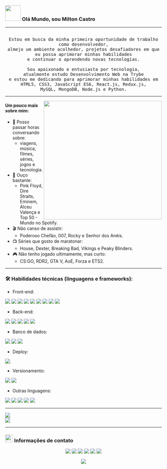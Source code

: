 ### <img src="https://bit.ly/hello-gif" width="50px"/> Olá Mundo, sou Milton Castro

---
<p align="center" >
  <samp>
  	<br>Estou em busca da minha primeira oportunidade de trabalho como desenvolvedor,
  	<br>almejo um ambiente acolhedor, projetos desafiadores em que eu possa aprimorar minhas habilidades
  	<br>e continuar o aprendendo novas tecnologias.
    <br>
  	<br>Sou apaixonado e entusiasta por tecnologia,
  	<br>atualmente estudo Desenvolvimento Web na Trybe
    <br>e estou me dedicando para aprimorar minhas habilidades em
  	<br>HTML5, CSS3, JavaScript ES6, React.js, Redux.js,
  	<br>MySQL, MongoDB, Node.js e Python.
  </samp>
</p>

---
<img align="right" src="https://i.pinimg.com/originals/e4/26/70/e426702edf874b181aced1e2fa5c6cde.gif" width="380px"/>

#### **Um pouco mais sobre mim:**

- 💬 Posso passar horas conversando sobre:
    - viagens, música, filmes, séries, jogos e tecnologia.
- 🎵 Ouço bastante:
    - Pink Floyd, Dire Straits, Eminem, Alceu Valença e Top 50 - Mundo no Spotify.
- 🎬 Não canso de assistir:
    - Poderoso Chefão, 007, Rocky e Senhor dos Anéis.
- 📺 Séries que gosto de maratonar:
    - House, Dexter, Breaking Bad, Vikings e Peaky Blinders.
- 🎮 Não tenho jogado ultimamente, mas curto:
    - CS:GO, RDR2, GTA V, AoE, Forza e ETS2.

---
### 🛠️ Habilidades técnicas (linguagens e frameworks):
- Front-end:
<p align="left">
  <img src="https://img.shields.io/badge/-HTML5-1A1B27?style=flat&logo=HTML5"/>
  <img src="https://img.shields.io/badge/-CSS3-1A1B27?style=flat&logo=CSS3&logoColor=1572B6"/>
  <img src="https://img.shields.io/badge/-JavaScript-1A1B27?style=flat&logo=javascript"/>
  <img src="https://img.shields.io/badge/-React-1A1B27?style=flat&logo=react"/>
  <img src="https://img.shields.io/badge/-Redux-1A1B27?style=flat&logo=Redux"/>
  <img src="https://img.shields.io/badge/-Context%20API-1A1B27?style=flat&logo=react" />
  <img src="https://img.shields.io/badge/React%20Router-1A1B27?style=flat&logo=react-router" />
  <img src="https://img.shields.io/badge/-Bootstrap-1A1B27?style=flat&logo=bootstrap" />
  <img src="https://img.shields.io/badge/-styled--components-1A1B27?style=flat&logo=styled-components" />
  
</p>

- Back-end:
<p align="left">
  <img src="https://img.shields.io/badge/-NodeJS-1A1B27?style=flat&logo=Node.js"/>
  <img src="https://img.shields.io/badge/-ExpressJS-1A1B27?style=flat&logo=express"/>
  <img src="https://img.shields.io/badge/-JWT-1A1B27?style=flat"/>
  <img src="https://img.shields.io/badge/-Sequelize-1A1B27?style=flat&logo=sequelize"/>
  <img src="https://img.shields.io/badge/-SocketIO-1A1B27?style=flat&logo=socket.io"/>
</p>

- Banco de dados:
<p align="left">
  <img src="https://img.shields.io/badge/-MySQL-1A1B27?style=flat&logo=mysql"/>
  <img src="https://img.shields.io/badge/-MongoDB-1A1B27?style=flat&logo=mongodb"/>
  <img src="https://img.shields.io/badge/-SQL Server-1A1B27?style=flat&logo=microsoft-sql-server"/>
</p>

- Deploy:
<p align="left">
  <img src="https://img.shields.io/badge/-Heroku-1A1B27?style=flat&logo=heroku"/>
</p>

- Versionamento:
<p align="left">
  <img src="https://img.shields.io/badge/-Git-1A1B27?style=flat&logo=git"/>
  <img src="https://img.shields.io/badge/-Github-1A1B27?style=flat&logo=github"/>
</p>

- Outras linguagens:
<p align="left">
  <img src="https://img.shields.io/badge/-C-1A1B27?style=flat&logo=c"/>
  <img src="https://img.shields.io/badge/-C%2B%2B-1A1B27?style=flat&logo=c%2B%2B"/>
  <img src="https://img.shields.io/badge/-C%23-1A1B27?style=flat&logo=c-sharp"/>
  <img src="https://img.shields.io/badge/-Java-1A1B27?style=flat&logo=java"/>
  <img src="https://img.shields.io/badge/-VBA-1A1B27?style=flat&"/>
</p>

---
<a href="https://github.com/castromilton07/trybe-blitz-challenge">
  <img align="center" src="https://github-readme-stats.vercel.app/api/pin/?username=castromilton07&repo=trybe-blitz-challenge&show_owner=1&theme=tokyonight"/>
</a>
<br>
<a href="https://github.com/castromilton07">
  <img align="center" src="https://github-readme-stats.vercel.app/api?username=castromilton07&show_icons=true&theme=tokyonight"/>
</a>

---
###  <img src="https://bit.ly/handshake-gif" height="25px"/> Informações de contato
<p align="center">
  <a href="https://bit.ly/miltoncastro-cv-4"><img src="https://img.shields.io/badge/-Currículo-3423A6?style=flat&logo=Google-Chrome&logoColor=white"/></a>
  <a href="https://www.linkedin.com/in/milton-castro/"><img src="https://img.shields.io/badge/-milton--castro-0077B5?style=flat&logo=Linkedin&logoColor=white"/></a>
  <a href="mailto:castro.milton07@gmail.com"><img src="https://img.shields.io/badge/-castro.milton07@gmail.com-D14836?style=flat&logo=Gmail&logoColor=white"/></a>
  <a href="http://be.net/milton-castro"><img src="https://img.shields.io/badge/-milton--castro-1769FF?style=flat&logo=Behance&logoColor=white"/></a>
  <a href="https://github.com/castromilton07"><img src="https://img.shields.io/badge/-castromilton07-1A1B27?style=flat&logo=Github&logoColor=white"/></a>
  <a href="https://open.spotify.com/user/castro.milton07"><img src="https://img.shields.io/badge/-castro.milton07-1DB954?style=flat&logo=Spotify&logoColor=white"/></a>
</p>

<p align="center">
  <img src="https://visitor-badge.laobi.icu/badge?page_id=castromilton07"/>
</p>
